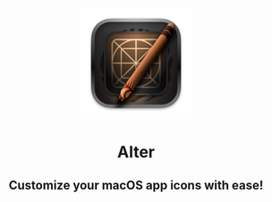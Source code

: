<div align="center">

<img src="assets/images/alter_icon.png" alt="Alter Icon" style="width: 200px; height: auto;">

# Alter
## Customize your macOS app icons with ease!

</div>
